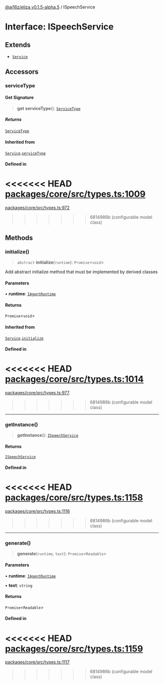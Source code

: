 [@ai16z/eliza v0.1.5-alpha.5](../index.md) / ISpeechService

# Interface: ISpeechService

## Extends

- [`Service`](../classes/Service.md)

## Accessors

### serviceType

#### Get Signature

> **get** **serviceType**(): [`ServiceType`](../enumerations/ServiceType.md)

##### Returns

[`ServiceType`](../enumerations/ServiceType.md)

#### Inherited from

[`Service`](../classes/Service.md).[`serviceType`](../classes/Service.md#serviceType-1)

#### Defined in

<<<<<<< HEAD
[packages/core/src/types.ts:1009](https://github.com/ai16z/eliza/blob/main/packages/core/src/types.ts#L1009)
=======
[packages/core/src/types.ts:972](https://github.com/ai16z/eliza/blob/main/packages/core/src/types.ts#L972)
>>>>>>> 6814986b (configurable model class)

## Methods

### initialize()

> `abstract` **initialize**(`runtime`): `Promise`\<`void`\>

Add abstract initialize method that must be implemented by derived classes

#### Parameters

• **runtime**: [`IAgentRuntime`](IAgentRuntime.md)

#### Returns

`Promise`\<`void`\>

#### Inherited from

[`Service`](../classes/Service.md).[`initialize`](../classes/Service.md#initialize)

#### Defined in

<<<<<<< HEAD
[packages/core/src/types.ts:1014](https://github.com/ai16z/eliza/blob/main/packages/core/src/types.ts#L1014)
=======
[packages/core/src/types.ts:977](https://github.com/ai16z/eliza/blob/main/packages/core/src/types.ts#L977)
>>>>>>> 6814986b (configurable model class)

***

### getInstance()

> **getInstance**(): [`ISpeechService`](ISpeechService.md)

#### Returns

[`ISpeechService`](ISpeechService.md)

#### Defined in

<<<<<<< HEAD
[packages/core/src/types.ts:1158](https://github.com/ai16z/eliza/blob/main/packages/core/src/types.ts#L1158)
=======
[packages/core/src/types.ts:1116](https://github.com/ai16z/eliza/blob/main/packages/core/src/types.ts#L1116)
>>>>>>> 6814986b (configurable model class)

***

### generate()

> **generate**(`runtime`, `text`): `Promise`\<`Readable`\>

#### Parameters

• **runtime**: [`IAgentRuntime`](IAgentRuntime.md)

• **text**: `string`

#### Returns

`Promise`\<`Readable`\>

#### Defined in

<<<<<<< HEAD
[packages/core/src/types.ts:1159](https://github.com/ai16z/eliza/blob/main/packages/core/src/types.ts#L1159)
=======
[packages/core/src/types.ts:1117](https://github.com/ai16z/eliza/blob/main/packages/core/src/types.ts#L1117)
>>>>>>> 6814986b (configurable model class)
